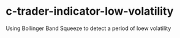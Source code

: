 # c-trader-indicator-low-volatility
Using Bollinger Band Squeeze to detect a period of loew volatility
